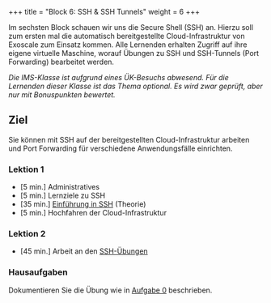 +++
title = "Block 6: SSH & SSH Tunnels"
weight = 6
+++

Im sechsten Block schauen wir uns die Secure Shell (SSH) an. Hierzu soll zum
ersten mal die automatisch bereitgestellte Cloud-Infrastruktur von Exoscale zum
Einsatz kommen. Alle Lernenden erhalten Zugriff auf ihre eigene virtuelle
Maschine, worauf Übungen zu SSH und SSH-Tunnels (Port Forwarding) bearbeitet
werden.

_Die IMS-Klasse ist aufgrund eines ÜK-Besuchs abwesend. Für die Lernenden dieser
Klasse ist das Thema optional. Es wird zwar geprüft, aber nur mit Bonuspunkten
bewertet._

## Ziel

Sie können mit SSH auf der bereitgestellten Cloud-Infrastruktur arbeiten und
Port Forwarding für verschiedene Anwendungsfälle einrichten.

### Lektion 1

- [5 min.] Administratives
- [5 min.] Lernziele zu SSH
- [35 min.] [Einführung in SSH](/ssh/intro/) (Theorie)
- [5 min.] Hochfahren der Cloud-Infrastruktur

### Lektion 2

- [45 min.] Arbeit an den [SSH-Übungen](/ssh/uebung/)

### Hausaufgaben

Dokumentieren Sie die Übung wie in [Aufgabe 0](/ssh/uebung/index.html#aufgabe-0-ergebnissicherung) beschrieben.
